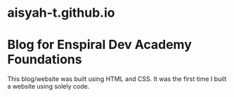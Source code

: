 # aisyah-t.github.io

# Blog for Enspiral Dev Academy Foundations

This blog/website was built using HTML and CSS. It was the first time I built a website using solely code.
